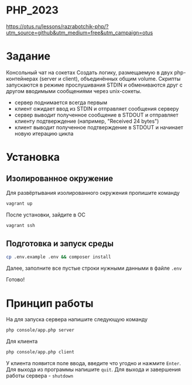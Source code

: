 # PHP_2023

https://otus.ru/lessons/razrabotchik-php/?utm_source=github&utm_medium=free&utm_campaign=otus

# Задание

Консольный чат на сокетах
Создать логику, размещаемую в двух php-контейнерах (server и client), объединённых общим volume.
Скрипты запускаются в режиме прослушивания STDIN и обмениваются друг с другом вводимыми сообщениями через unix-сокеты.

- сервер поднимается всегда первым
- клиент ожидает ввод из STDIN и отправляет сообщения серверу
- сервер выводит полученное сообщение в STDOUT и отправляет клиенту подтверждение (например, "Received 24 bytes")
- клиент выводит полученное подтверждение в STDOUT и начинает новую итерацию цикла

# Установка

## Изолированное окружение

Для развёртывания изолированного окружения пропишите команду
```bash
vagrant up
```

После установки, зайдите в ОС
```bash
vagrant ssh
```

## Подготовка и запуск среды
```bash
cp .env.example .env && composer install
```

Далее, заполните все пустые строки нужными данными в файле `.env`

Готово!

# Принцип работы

На для запуска сервера напишите следующую команду

```bash
php console/app.php server
```

Для клиента

```bash
php console/app.php client
```

У клиента появится поле ввода, введите что угодно и нажмите `Enter`. Для выхода из программы напишите `quit`. Для выхода и завершения работы сервера - `shutdown`